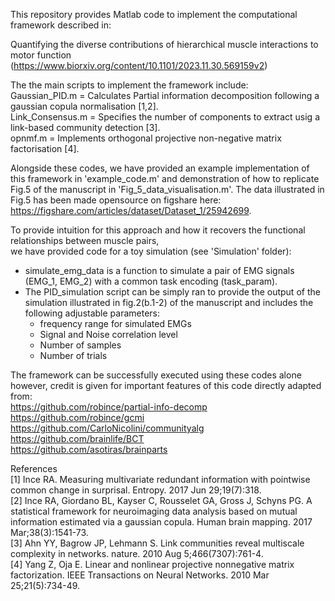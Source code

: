 This repository provides Matlab code to implement the computational framework described in:

Quantifying the diverse contributions of hierarchical muscle interactions to motor function
(https://www.biorxiv.org/content/10.1101/2023.11.30.569159v2)

The the main scripts to implement the framework include: \
Gaussian_PID.m = Calculates Partial information decomposition following a gaussian copula normalisation [1,2]. \
Link_Consensus.m = Specifies the number of components to extract usig a link-based community detection [3]. \
opnmf.m = Implements orthogonal projective non-negative matrix factorisation [4].

Alongside these codes, we have provided an example implementation of this framework in 'example_code.m' and demonstration of how to replicate Fig.5 of the manuscript in
'Fig_5_data_visualisation.m'. The data illustrated in Fig.5 has been made opensource on figshare here: https://figshare.com/articles/dataset/Dataset_1/25942699.

To provide intuition for this approach and how it recovers the functional relationships between muscle pairs, \
we have provided code for a toy simulation (see 'Simulation' folder): 
- simulate_emg_data is a function to simulate a pair of EMG signals (EMG_1, EMG_2) with a common task encoding (task_param). 
- The PID_simulation script can be simply ran to provide the output of the simulation illustrated in fig.2(b.1-2) of the manuscript and includes the following adjustable parameters: 
    - frequency range for simulated EMGs
    - Signal and Noise correlation level
    - Number of samples
    - Number of trials

The framework can be successfully executed using these codes alone however, credit is given for important features of this code directly adapted from: \
https://github.com/robince/partial-info-decomp \
https://github.com/robince/gcmi \
https://github.com/CarloNicolini/communityalg \
https://github.com/brainlife/BCT \
https://github.com/asotiras/brainparts

References \
[1] Ince RA. Measuring multivariate redundant information with pointwise common change in surprisal. Entropy. 2017 Jun 29;19(7):318. \
[2] Ince RA, Giordano BL, Kayser C, Rousselet GA, Gross J, Schyns PG. A statistical framework for neuroimaging data analysis based on mutual information estimated via a gaussian copula. Human brain mapping. 2017 Mar;38(3):1541-73. \
[3] Ahn YY, Bagrow JP, Lehmann S. Link communities reveal multiscale complexity in networks. nature. 2010 Aug 5;466(7307):761-4. \
[4] Yang Z, Oja E. Linear and nonlinear projective nonnegative matrix factorization. IEEE Transactions on Neural Networks. 2010 Mar 25;21(5):734-49.
